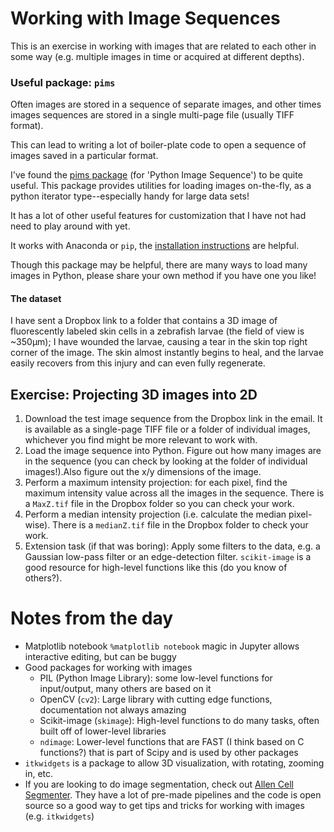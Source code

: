 # Working with Image Sequences
This is an exercise in working with images that are related to each other in some way (e.g. multiple images in time or acquired at different depths).

### Useful package: `pims`
Often images are stored in a sequence of separate images, and other times images sequences are stored in a single multi-page file (usually TIFF format).

This can lead to writing a lot of boiler-plate code to open a sequence of images saved in a particular format. 

I've found the [pims package](http://soft-matter.github.io/pims/v0.4.1/)
(for 'Python Image Sequence') to be quite useful. This package provides utilities for loading images on-the-fly, as a python iterator type--especially handy for large data sets!

It has a lot of other useful features for customization that I have not had need to play around with yet. 

It works with Anaconda or `pip`, the 
[installation instructions](http://soft-matter.github.io/pims/v0.4.1/install.html) are helpful.

Though this package may be helpful, there are many ways to load many images
in Python, please share your own method if you have one you like!

#### The dataset
I have sent a Dropbox link to a folder that contains a 3D image of 
fluorescently labeled skin cells in a zebrafish larvae (the field of
view is ~350µm);
I have wounded
the larvae, causing a tear in the skin top right corner of the image. The
skin almost instantly begins to heal, and the larvae easily recovers from
this injury and can even fully regenerate.

## Exercise: Projecting 3D images into 2D
  1. Download the test image sequence from the Dropbox link in the email. It is available as a single-page TIFF file or a folder of individual images, whichever you find might be more relevant to work with. 
  2. Load the image sequence into Python. Figure out how many images are in the sequence (you can check by looking at the folder of individual images!).Also figure out the x/y dimensions of the image.
  3. Perform a maximum intensity projection: for each pixel, find the maximum intensity value across all the images in the sequence. There is a `MaxZ.tif` file in the Dropbox folder so you can check your work.
  4. Perform a median intensity projection (i.e. calculate the median pixel-wise). There is a `medianZ.tif` file in the Dropbox folder to check your work.
  5. Extension task (if that was boring): Apply some filters to the data, e.g. a Gaussian low-pass filter or an edge-detection filter. `scikit-image` is a good resource for high-level functions like this (do you know of others?).

# Notes from the day
  * Matplotlib notebook `%matplotlib notebook` magic in Jupyter allows
interactive editing, but can be buggy
  * Good packages for working with images
    * PIL (Python Image Library): some low-level functions for input/output, 
many others are based on it
    * OpenCV (`cv2`): Large library with cutting edge functions, documentation
not always amazing
    * Scikit-image (`skimage`): High-level functions to do many tasks, often
built off of lower-level libraries
    * `ndimage`: Lower-level functions that are FAST (I think based on C functions?)
that is part of Scipy and is used by other packages
  * `itkwidgets` is a package to allow 3D visualization, with rotating, 
zooming in, etc.
  * If you are looking to do image segmentation, check out 
[Allen Cell Segmenter](https://www.allencell.org/segmenter.html). They
have a lot of pre-made pipelines and the code is open source so a good way to 
get tips and tricks for working with images (e.g. `itkwidgets`)
